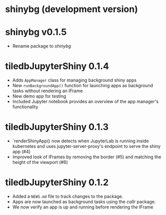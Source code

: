 # shinybg (development version)

# shinybg v0.1.5

* Rename package to *shinybg*

# tiledbJupyterShiny 0.1.4

* Adds `AppManager` class for managing background shiny apps
* New `runBackgroundApp()` function for launching apps as background tasks without rendering an IFrame
* New demo app for testing
* Included Jupyter notebook provides an overview of the app manager's functionality

# tiledbJupyterShiny 0.1.3

* `renderShinyApp() now detects when JupyterLab is running inside kubernetes and uses jupyter-server-proxy's endpoint to serve the shiny app  (#4)
* Improved look of IFrames by removing the border (#5) and matching the height of the viewport (#6)

# tiledbJupyterShiny 0.1.2

* Added a `NEWS.md` file to track changes to the package.
* Apps are now launched as background tasks using the *callr* package.
* We now verify an app is up and running before rendering the IFrame
